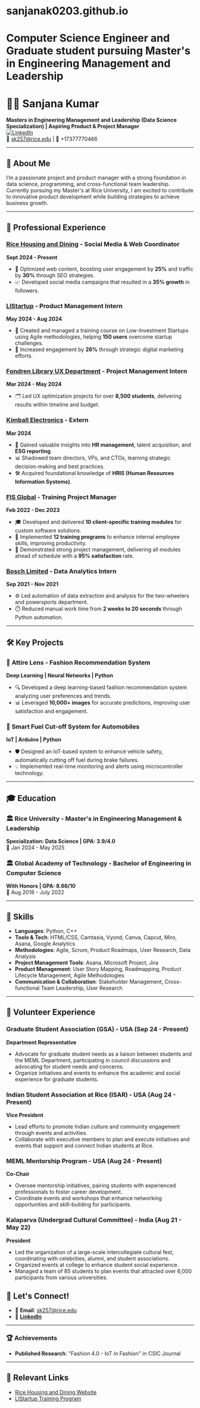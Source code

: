 # sanjanak0203.github.io

# Computer Science Engineer and Graduate student pursuing Master's in Engineering Management and Leadership

# 👩‍💻 Sanjana Kumar 

**Masters in Engineering Management and Leadership (Data Science Specialization) | Aspiring Product & Project Manager**  
[![LinkedIn](https://img.shields.io/badge/LinkedIn-blue?style=flat&logo=linkedin)](https://www.linkedin.com/in/sanjana-kumar02)  
📧 sk257@rice.edu | 📱 +17377770466 

---

## 👋 About Me
I’m a passionate project and product manager with a strong foundation in data science, programming, and cross-functional team leadership. Currently pursuing my Master's at Rice University, I am excited to contribute to innovative product development while building strategies to achieve business growth.

---

## 💼 Professional Experience

### [Rice Housing and Dining](https://housing.rice.edu/) - Social Media & Web Coordinator  
**Sept 2024 - Present**  
- 🚀 Optimized web content, boosting user engagement by **25%** and traffic by **30%** through SEO strategies.
- 📈 Developed social media campaigns that resulted in a **35% growth** in followers.

### [LIStartup](https://www.linkedin.com/company/listartup/) - Product Management Intern  
**May 2024 - Aug 2024**  
- 📝 Created and managed a training course on Low-Investment Startups using Agile methodologies, helping **150 users** overcome startup challenges.
- 🎯 Increased engagement by **26%** through strategic digital marketing efforts.

### [Fondren Library UX Department](https://library.rice.edu/) - Project Management Intern  
**Mar 2024 - May 2024**  
- 🗂️ Led UX optimization projects for over **8,500 students**, delivering results within timeline and budget.

### [Kimball Electronics](https://www.kimballelectronics.com/) - Extern  
**Mar 2024**  
- 👥 Gained valuable insights into **HR management**, talent acquisition, and **ESG reporting**.
- 📊 Shadowed team directors, VPs, and CTOs, learning strategic decision-making and best practices.
- 🛠️ Acquired foundational knowledge of **HRIS (Human Resources Information Systems)**.

### [FIS Global](https://www.fisglobal.com/) - Training Project Manager
**Feb 2022 - Dec 2023**  
- 🎓 Developed and delivered **10 client-specific training modules** for custom software solutions.
- 💼 Implemented **12 training programs** to enhance internal employee skills, improving productivity.
- 📅 Demonstrated strong project management, delivering all modules ahead of schedule with a **95% satisfaction** rate.

### [Bosch Limited](https://www.bosch.com/) - Data Analytics Intern  
**Sep 2021 - Nov 2021**  
- ⚙️ Led automation of data extraction and analysis for the two-wheelers and powersports department.
- ⏱️ Reduced manual work time from **2 weeks to 20 seconds** through Python automation.

---

## 🛠️ Key Projects

### 👗 **Attire Lens** - Fashion Recommendation System  
**Deep Learning | Neural Networks | Python**  
- 🔍 Developed a deep learning-based fashion recommendation system analyzing user preferences and trends.  
- 📊 Leveraged **10,000+ images** for accurate predictions, improving user satisfaction and engagement.

### 🚗 **Smart Fuel Cut-off System for Automobiles**  
**IoT | Arduino | Python**  
- 🛡️ Designed an IoT-based system to enhance vehicle safety, automatically cutting off fuel during brake failures.
- 💡 Implemented real-time monitoring and alerts using microcontroller technology.

---

## 🎓 Education

### 🏛️ Rice University - Master's in Engineering Management & Leadership  
**Specialization: Data Science | GPA: 3.9/4.0**  
📅 Jan 2024 - May 2025

### 🏛️ Global Academy of Technology - Bachelor of Engineering in Computer Science  
**With Honors | GPA: 8.66/10**  
📅 Aug 2018 - July 2022

---

## 🌟 Skills
- **Languages**: Python, C++  
- **Tools & Tech**: HTML/CSS, Camtasia, Vyond, Canva, Capcut, Miro, Asana, Google Analytics  
- **Methodologies**: Agile, Scrum, Product Roadmaps, User Research, Data Analysis
- **Project Management Tools**: Asana, Microsoft Project, Jira  
- **Product Management**: User Story Mapping, Roadmapping, Product Lifecycle Management, Agile Methodologies
- **Communication & Collaboration**: Stakeholder Management, Cross-functional Team Leadership, User Research 

---
## 🎉 Volunteer Experience

### Graduate Student Association (GSA) - USA (Sep 24 - Present)
**Department Representative**
- Advocate for graduate student needs as a liaison between students and the MEML Department, participating in council discussions and advocating for student needs and concerns.
- Organize initiatives and events to enhance the academic and social experience for graduate students.

### Indian Student Association at Rice (ISAR) - USA (Aug 24 - Present)
**Vice President**
- Lead efforts to promote Indian culture and community engagement through events and activities.
- Collaborate with executive members to plan and execute initiatives and events that support and connect Indian students at Rice.

### MEML Mentorship Program - USA (Aug 24 - Present)
**Co-Chair**
- Oversee mentorship initiatives, pairing students with experienced professionals to foster career development.
- Coordinate events and workshops that enhance networking opportunities and skill-building for participants.

### Kalaparva (Undergrad Cultural Committee) - India (Aug 21 - May 22)
**President**
- Led the organization of a large-scale intercollegiate cultural fest, coordinating with celebrities, alumni, and student associations.
- Organized events at college to enhance student social experience.
- Managed a team of 85 students to plan events that attracted over 6,000 participants from various universities.

## 🚀 Let's Connect!
- 📧 **Email**: sk257@rice.edu  
- 🔗 **[LinkedIn](https://www.linkedin.com/in/sanjana-kumar02)**  

---

### 🏆 Achievements
- **Published Research**: "Fashion 4.0 - IoT in Fashion" in CSIC Journal  

---

## 🔗 Relevant Links
- [Rice Housing and Dining Website](https://housing.rice.edu/)
- [LIStartup Training Program](https://www.linkedin.com/company/listartup/)


